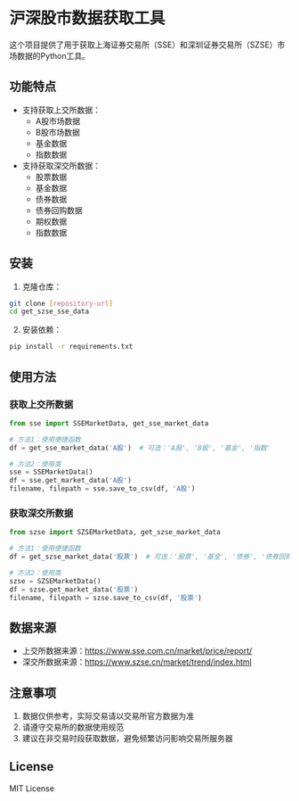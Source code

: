 # 沪深股市数据获取工具

这个项目提供了用于获取上海证券交易所（SSE）和深圳证券交易所（SZSE）市场数据的Python工具。

## 功能特点

- 支持获取上交所数据：
  - A股市场数据
  - B股市场数据
  - 基金数据
  - 指数数据
- 支持获取深交所数据：
  - 股票数据
  - 基金数据
  - 债券数据
  - 债券回购数据
  - 期权数据
  - 指数数据

## 安装

1. 克隆仓库：
```bash
git clone [repository-url]
cd get_szse_sse_data
```

2. 安装依赖：
```bash
pip install -r requirements.txt
```

## 使用方法

### 获取上交所数据

```python
from sse import SSEMarketData, get_sse_market_data

# 方法1：使用便捷函数
df = get_sse_market_data('A股')  # 可选：'A股', 'B股', '基金', '指数'

# 方法2：使用类
sse = SSEMarketData()
df = sse.get_market_data('A股')
filename, filepath = sse.save_to_csv(df, 'A股')
```

### 获取深交所数据

```python
from szse import SZSEMarketData, get_szse_market_data

# 方法1：使用便捷函数
df = get_szse_market_data('股票')  # 可选：'股票', '基金', '债券', '债券回购', '期权', '指数'

# 方法2：使用类
szse = SZSEMarketData()
df = szse.get_market_data('股票')
filename, filepath = szse.save_to_csv(df, '股票')
```

## 数据来源

- 上交所数据来源：https://www.sse.com.cn/market/price/report/
- 深交所数据来源：https://www.szse.cn/market/trend/index.html

## 注意事项

1. 数据仅供参考，实际交易请以交易所官方数据为准
2. 请遵守交易所的数据使用规范
3. 建议在非交易时段获取数据，避免频繁访问影响交易所服务器

## License

MIT License
